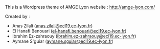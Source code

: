 This is a Wordpress theme of AMGE Lyon website : http://amge-lyon.com/

Created by :

- Anas Zilali (anas.zilali@ecl19.ec-lyon.fr)
- El Hanafi Benouari (el-hanafi.benouari@ecl19.ec-lyon.fr)
- Ibrahim Ez-zahraouy (ibrahim.ez-zahraouy@ecl19.ec-lyon.fr)
- Aymane S'guiar (aymane.sguiar@ecl19.ec-lyon.fr)
